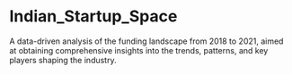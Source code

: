 # Indian_Startup_Space
A data-driven analysis of the funding landscape from 2018 to 2021, aimed at obtaining comprehensive insights into the trends, patterns, and key players shaping the industry.
